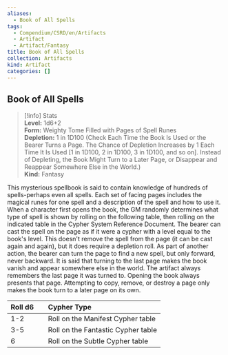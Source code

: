 ```yaml
---
aliases:
  - Book of All Spells
tags:
  - Compendium/CSRD/en/Artifacts
  - Artifact
  - Artifact/Fantasy
title: Book of All Spells
collection: Artifacts
kind: Artifact
categories: []
---
```

## Book of All Spells  
>[!info] Stats  
> **Level:** 1d6+2  
> **Form:** Weighty Tome Filled with Pages of Spell Runes  
> **Depletion:** 1 in 1D100 (Check Each Time the Book Is Used or the Bearer Turns a Page. The Chance of Depletion Increases by 1 Each Time It Is Used [1 in 1D100, 2 in 1D100, 3 in 1D100, and so on]. Instead of Depleting, the Book Might Turn to a Later Page, or Disappear and Reappear Somewhere Else in the World.)  
> **Kind:** Fantasy
  
This mysterious spellbook is said to contain knowledge of hundreds of spells-perhaps even all spells. Each set of facing pages includes the magical runes for one spell and a description of the spell and how to use it. When a character first opens the book, the GM randomly determines what type of spell is shown by rolling on the following table, then rolling on the indicated table in the Cypher System Reference Document. The bearer can cast the spell on the page as if it were a cypher with a level equal to the book's level. This doesn't remove the spell from the page (it can be cast again and again), but it does require a depletion roll.  As part of another action, the bearer can turn the page to find a new spell, but only forward, never backward. It is said that turning to the last page makes the book vanish and appear somewhere else in the world.  The artifact always remembers the last page it was turned to. Opening the book always presents that page. Attempting to copy, remove, or destroy a page only makes the book turn to a later page on its own.  

|  Roll d6 &nbsp; &nbsp; | Cypher Type  |  
| ------------- | :----------- |  
| 1-2 | Roll on the Manifest Cypher table |  
| 3-5 | Roll on the Fantastic Cypher table |  
| 6 | Roll on the Subtle Cypher table |